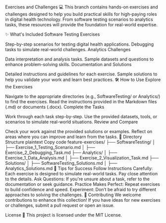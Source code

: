 Exercises and Challenges 💻
This branch contains hands-on exercises and challenges designed to help you build practical skills for high-paying roles in digital health technology. From software testing scenarios to analytics tasks, these resources will provide the foundation for real-world expertise.

✨ What's Included
Software Testing Exercises

Step-by-step scenarios for testing digital health applications.
Debugging tasks to simulate real-world challenges.
Analytics Challenges

Data interpretation and analysis tasks.
Sample datasets and questions to enhance problem-solving skills.
Documentation and Solutions

Detailed instructions and guidelines for each exercise.
Sample solutions to help you validate your work and learn best practices.
🛠️ How to Use
Explore the Exercises

Navigate to the appropriate directories (e.g., SoftwareTesting/ or Analytics/) to find the exercises.
Read the instructions provided in the Markdown files (.md) or documents (.docx).
Complete the Tasks

Work through each task step-by-step.
Use the provided datasets, tools, or scenarios to simulate real-world situations.
Review and Compare

Check your work against the provided solutions or examples.
Reflect on areas where you can improve and learn from the tasks.
📂 Directory Structure
plaintext
Copy code
feature-exercises/
├── SoftwareTesting/
│   ├── Exercise_1_Testing_Scenario.md
│   ├── Exercise_2_Debugging_Task.md
├── Analytics/
│   ├── Exercise_1_Data_Analysis.md
│   ├── Exercise_2_Visualization_Task.md
├── Solutions/
│   ├── SoftwareTesting_Solutions.md
│   ├── Analytics_Solutions.md
📝 Tips for Success
Follow Instructions Carefully: Each exercise is designed to simulate real-world tasks. Pay close attention to the details.
Ask Questions: If you're unsure about a task, refer to the documentation or seek guidance.
Practice Makes Perfect: Repeat exercises to build confidence and speed.
Experiment: Don’t be afraid to try different approaches to solving the challenges.
🤝 Contributing
We welcome contributions to enhance this collection! If you have ideas for new exercises or challenges, submit a pull request or open an issue.

License 📜
This project is licensed under the MIT License.
